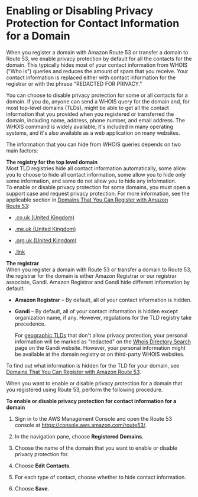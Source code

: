 # Enabling or Disabling Privacy Protection for Contact Information for a Domain<a name="domain-privacy-protection"></a>

When you register a domain with Amazon Route 53 or transfer a domain to Route 53, we enable privacy protection by default for all the contacts for the domain\. This typically hides most of your contact information from WHOIS \("Who is"\) queries and reduces the amount of spam that you receive\. Your contact information is replaced either with contact information for the registrar or with the phrase "REDACTED FOR PRIVACY\."

You can choose to disable privacy protection for some or all contacts for a domain\. If you do, anyone can send a WHOIS query for the domain and, for most top\-level domains \(TLDs\), might be able to get all the contact information that you provided when you registered or transferred the domain, including name, address, phone number, and email address\. The WHOIS command is widely available; it's included in many operating systems, and it's also available as a web application on many websites\.

The information that you can hide from WHOIS queries depends on two main factors:

**The registry for the top level domain**  
Most TLD registries hide all contact information automatically, some allow you to choose to hide all contact information, some allow you to hide only some information, and some do not allow you to hide any information\.  
To enable or disable privacy protection for some domains, you must open a support case and request privacy protection\. For more information, see the applicable section in [Domains That You Can Register with Amazon Route 53](registrar-tld-list.md):  

+ [\.co\.uk \(United Kingdom\)](http://docs.aws.amazon.com/Route53/latest/DeveloperGuide/registrar-tld-list.html#registrar-tld-list#co.uk)

+ [\.me\.uk \(United Kingdom\)](http://docs.aws.amazon.com/Route53/latest/DeveloperGuide/registrar-tld-list.html#registrar-tld-list#me.uk)

+ [\.org\.uk \(United Kingdom\)](http://docs.aws.amazon.com/Route53/latest/DeveloperGuide/registrar-tld-list.html#registrar-tld-list#org.uk)

+ [\.link](http://docs.aws.amazon.com/Route53/latest/DeveloperGuide/registrar-tld-list.html#registrar-tld-list#link)

**The registrar**  
When you register a domain with Route 53 or transfer a domain to Route 53, the registrar for the domain is either Amazon Registrar or our registrar associate, Gandi\. Amazon Registrar and Gandi hide different information by default:  

+ **Amazon Registrar** – By default, all of your contact information is hidden\. 

+ **Gandi** – By default, all of your contact information is hidden except organization name, if any\. However, regulations for the TLD registry take precedence\. 

  For [geographic TLDs](http://docs.aws.amazon.com/Route53/latest/DeveloperGuide/registrar-tld-list.html#registrar-tld-list-geographic) that don't allow privacy protection, your personal information will be marked as "redacted" on the [Whois Directory Search](https://v4.gandi.net/whois) page on the Gandi website\. However, your personal information might be available at the domain registry or on third\-party WHOIS websites\. 

To find out what information is hidden for the TLD for your domain, see [Domains That You Can Register with Amazon Route 53](registrar-tld-list.md)\.

When you want to enable or disable privacy protection for a domain that you registered using Route 53, perform the following procedure\.

**To enable or disable privacy protection for contact information for a domain**

1. Sign in to the AWS Management Console and open the Route 53 console at [https://console\.aws\.amazon\.com/route53/](https://console.aws.amazon.com/route53/)\.

1. In the navigation pane, choose **Registered Domains**\.

1. Choose the name of the domain that you want to enable or disable privacy protection for\.

1. Choose **Edit Contacts**\.

1. For each type of contact, choose whether to hide contact information\. 

1. Choose **Save**\.